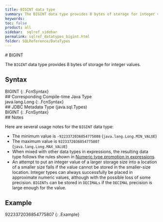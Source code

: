 ```yaml
---
title: BIGINT data type
summary: The BIGINT data type provides 8 bytes of storage for integer values.
keywords:
toc: false
product: all
sidebar:  sqlref_sidebar
permalink: sqlref_datatypes_bigint.html
folder: SQLReference/DataTypes
---
```

<section>
<div class="TopicContent" data-swiftype-index="true" markdown="1">
# BIGINT

The `BIGINT` data type provides 8 bytes of storage for integer values.

## Syntax

<div class="fcnWrapperWide" markdown="1">
    BIGINT
{: .FcnSyntax}

</div>
## Corresponding Compile-time Java Type

<div class="fcnWrapperWide" markdown="1">
    java.lang.Long
{: .FcnSyntax}

</div>
## JDBC Metadata Type (java.sql.Types)

<div class="fcnWrapperWide" markdown="1">
    BIGINT
{: .FcnSyntax}

</div>
## Notes

Here are several usage notes for the `BIGINT` data type:

* The minimum value is `-9223372036854775808`
  (`java.lang.Long.MIN_VALUE`)
* The maximum value is `9223372036854775807 `
  (`java.lang.Long.MAX_VALUE`)
* When mixed with other data types in expressions, the resulting data
  type follows the rules shown in [Numeric type promotion in
  expressions](sqlref_datatypes_numerictypes.html#NumericTypePromotion).
* An attempt to put an integer value of a larger storage size into a
  location of a smaller size fails if the value cannot be stored in the
  smaller-size location. Integer types can always successfully be placed
  in approximate numeric values, although with the possible loss of some
  precision. `BIGINTs` can be stored in `DECIMALs` if the `DECIMAL`
  precision is large enough for the value.

## Example

<div class="preWrapper" markdown="1">
    9223372036854775807
{: .Example}

</div>
</div>
</section>

